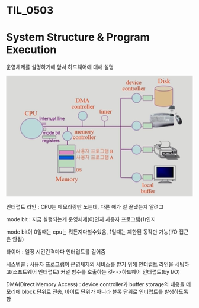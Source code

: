 # TIL_0503



# System Structure & Program Execution

운영체제를 설명하기에 앞서 하드웨어에 대해 설명

![image-20220502224228916](TIL_0503.assets/image-20220502224228916.png)

인터럽트 라인 : CPU는 메모리랑만 노는데, 다른 애가 일 끝냈는지 알려고

mode bit : 지금 실행되는게 운영체제(0)인지 사용자 프로그램(1)인지

mode bit이 0일때는 cpu는 뭐든지다할수있음, 1일때는 제한된 동작만 가능(I/O 접근은 안됨)

타이머 : 일정 시간간격마다 인터럽트를 걸어줌



시스템콜 : 사용자 프로그램이 운영체제의 서비스를 받기 위해 인터럽트 라인을 세팅하고(소프트웨어 인터럽트) 커널 함수를 호출하는 것<->하드웨어 인터럽트(by I/O)



DMA(Direct Memory Access) : device controller가 buffer storage의 내용을 메모리에 block 단위로 전송, 바이트 단위가 아니라 블록 단위로 인터럽트를 발생하도록 함